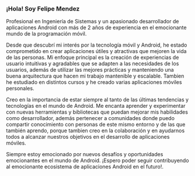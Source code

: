 ### ¡Hola! Soy Felipe Mendez 
Profesional en Ingeniería de Sistemas y un apasionado desarrollador de aplicaciones Android con más de 2 años de experiencia en el emocionante mundo de la programación móvil.

Desde que descubrí mi interés por la tecnología móvil y Android, he estado comprometido en crear aplicaciones útiles y atractivas que mejoren la vida de las personas. Mi enfoque principal es la creación de experiencias de usuario intuitivas y agradables que se adapten a las necesidades de los usuarios, además de utilizar las mejores prácticas y manteniendo una buena arquitectura que hacen mi trabajo mantenible y escalable. Tambien he estudiado en distintos cursos y he creado varias aplicaciones móviles personales.

Creo en la importancia de estar siempre al tanto de las últimas tendencias y tecnologías en el mundo de Android. Me encanta aprender y experimentar con nuevas herramientas y bibliotecas que puedan mejorar mis habilidades como desarrollador, además pertenecer a comunidades donde puedo compartir conocimiento con personas de este mismo entorno y de las que también aprendo, porque tambien creo en la colaboración y en ayudarnos todos a alcanzar nuestros objetivos en el desarrollo de aplicaciones móviles.

Siempre estoy emocionado por nuevos desafíos y oportunidades emocionantes en el mundo de Android. ¡Espero poder seguir contribuyendo al emocionante ecosistema de aplicaciones Android en el futuro!.


<!--
**FelipeMz-dev/FelipeMz-dev** is a ✨ _special_ ✨ repository because its `README.md` (this file) appears on your GitHub profile.

Here are some ideas to get you started:

- 🔭 I’m currently working on ...
- 🌱 I’m currently learning ...
- 👯 I’m looking to collaborate on ...
- 🤔 I’m looking for help with ...
- 💬 Ask me about ...
- 📫 How to reach me: ...
- 😄 Pronouns: ...
- ⚡ Fun fact: ...
-->
